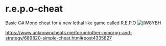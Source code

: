# r.e.p.o-cheat
Basic C# Mono cheat for a new lethal like game called R.E.P.O
![jlW8YBH](https://github.com/user-attachments/assets/fa46e617-f33f-4b7d-a852-da97b2dff6c5)

https://www.unknowncheats.me/forum/other-mmorpg-and-strategy/689820-simple-cheat.html#post4335827

